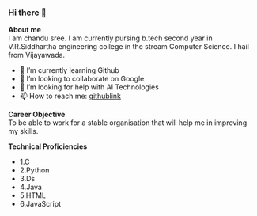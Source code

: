 ### Hi there 👋
**About me**  
I am chandu sree. I am currently pursing b.tech second year in V.R.Siddhartha engineering college in the stream Computer Science. I hail from Vijayawada.

- 🌱 I’m currently learning Github
- 👯 I’m looking to collaborate on Google
- 🤔 I’m looking for help with AI Technologies
- 📫 How to reach me: [githublink](https://github.com/chandusree21)  

**Career Objective**  
To be able to work for a stable organisation that will help me in improving my skills.  

**Technical Proficiencies**  
* 1.C
* 2.Python
* 3.Ds
* 4.Java
* 5.HTML
* 6.JavaScript
